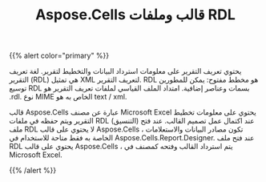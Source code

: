 ﻿---
title: Aspose.Cells قالب وملفات RDL
type: docs
weight: 40
url: /ar/reportingservices/aspose-cells-template-and-rdl-files/
---
{{% alert color="primary" %}} 

يحتوي تعريف التقرير على معلومات استرداد البيانات والتخطيط لتقرير. لغة تعريف التقرير (RDL) هي تمثيل XML لتعريف التقرير. RDL هو مخطط مفتوح: يمكن للمطورين توسيع RDL بسمات وعناصر إضافية. امتداد الملف القياسي لملفات تعريف التقرير هو .rdl. نوع MIME الخاص به هو text / xml.

قالب Aspose.Cells عبارة عن مصنف Microsoft Excel يحتوي على معلومات تخطيط التقرير ويتم حفظه في ملفات RDL (التنسيق) عند اكتمال عمل تصميم القالب. عند فتح ملف RDL لا يحتوي على قالب Aspose.Cells ، تكون مصادر البيانات والاستعلامات الخاصة به فقط متاحة للاستخدام في Aspose.Cells.Report.Designer. عند فتح ملف RDL يحتوي على قالب Aspose.Cells ، يتم استرداد القالب وفتحه كمصنف في Microsoft Excel.

{{% /alert %}}
